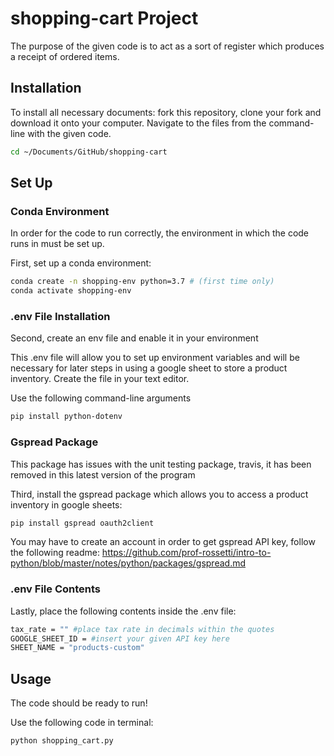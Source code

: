 # shopping-cart Project

The purpose of the given code is to act as a sort of register which produces a receipt of ordered items.

## Installation

To install all necessary documents: fork this repository, clone your fork and download it onto your computer. Navigate to the files from the command-line with the given code.

```sh
cd ~/Documents/GitHub/shopping-cart
```

## Set Up

### Conda Environment

In order for the code to run correctly, the environment in which the code runs in must be set up.

First, set up a conda environment:

```sh
conda create -n shopping-env python=3.7 # (first time only)
conda activate shopping-env
```

### .env File Installation

Second, create an env file and enable it in your environment

This .env file will allow you to set up environment variables and will be necessary for later steps in using a google sheet to store a product inventory. Create the file in your text editor.

Use the following command-line arguments

```sh
pip install python-dotenv
```

### Gspread Package

This package has issues with the unit testing package, travis, it has been removed in this latest version of the program

Third, install the gspread package which allows you to access a product inventory in google sheets:

```sh
pip install gspread oauth2client
```

You may have to create an account in order to get gspread API key, follow the following readme: https://github.com/prof-rossetti/intro-to-python/blob/master/notes/python/packages/gspread.md

### .env File Contents

Lastly, place the following contents inside the .env file:

```sh
tax_rate = "" #place tax rate in decimals within the quotes
GOOGLE_SHEET_ID = #insert your given API key here
SHEET_NAME = "products-custom"
```

## Usage

The code should be ready to run!

Use the following code in terminal:

```sh
python shopping_cart.py
```
